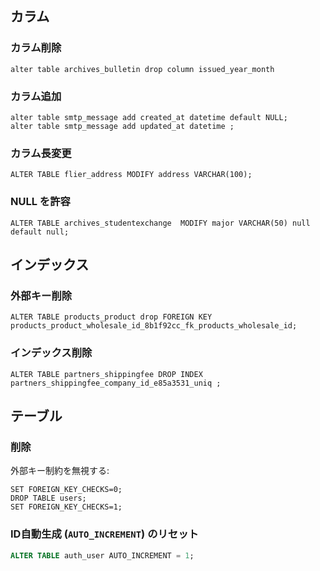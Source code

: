 ## カラム

### カラム削除

~~~mysql
alter table archives_bulletin drop column issued_year_month
~~~

### カラム追加

~~~mysql
alter table smtp_message add created_at datetime default NULL;
alter table smtp_message add updated_at datetime ;
~~~

### カラム長変更

~~~mysql
ALTER TABLE flier_address MODIFY address VARCHAR(100);
~~~


### NULL を許容

~~~mysql
ALTER TABLE archives_studentexchange  MODIFY major VARCHAR(50) null default null;
~~~


## インデックス

### 外部キー削除

~~~mysql
ALTER TABLE products_product drop FOREIGN KEY products_product_wholesale_id_8b1f92cc_fk_products_wholesale_id;
~~~

### インデックス削除

~~~mysql
ALTER TABLE partners_shippingfee DROP INDEX partners_shippingfee_company_id_e85a3531_uniq ;
~~~

## テーブル

### 削除

外部キー制約を無視する:

~~~mysql
SET FOREIGN_KEY_CHECKS=0;
DROP TABLE users;
SET FOREIGN_KEY_CHECKS=1;
~~~

### ID自動生成 (`AUTO_INCREMENT`) のリセット

~~~sql
ALTER TABLE auth_user AUTO_INCREMENT = 1;
~~~